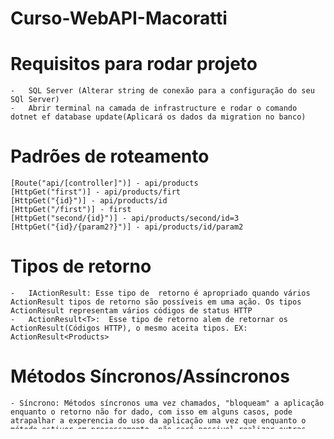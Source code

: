 # Curso-WebAPI-Macoratti

# Requisitos para rodar projeto
	- 	SQL Server (Alterar string de conexão para a configuração do seu SQl Server)
    - 	Abrir terminal na camada de infrastructure e rodar o comando dotnet ef database update(Aplicará os dados da migration no banco)

# Padrões de roteamento
   	[Route("api/[controller]")] - api/products
   	[HttpGet("first")] - api/products/firt
   	[HttpGet("{id}")] - api/products/id
   	[HttpGet("/first")] - first
   	[HttpGet("second/{id}")] - api/products/second/id=3
   	[HttpGet("{id}/{param2?}")] - api/products/id/param2

# Tipos de retorno
	- 	IActionResult: Esse tipo de  retorno é apropriado quando vários ActionResult tipos de retorno são possíveis em uma ação. Os tipos ActionResult representam vários códigos de status HTTP
	- 	ActionResult<T>:  Esse tipo de retorno alem de retornar os ActionResult(Códigos HTTP), o mesmo aceita tipos. EX: ActionResult<Products>
 
# Métodos Síncronos/Assíncronos
	- Síncrono: Métodos síncronos uma vez chamados, "bloqueam" a aplicação enquanto o retorno não for dado, com isso em alguns casos, pode atrapalhar a experencia do uso da aplicação uma vez que enquanto o método estiver em processamento, não será possivel realizar outras tarefas na aplicação.
	- Assíncrono: No C# usamos as palavras reservadas (Task, async e await) para deixarmos nossos métodos assincronos. De uma forma simples, são métodos que após serem chamados, não "bloqueia" a aplicação enquanto estiver processando os dados ou etcs, o mesmo irá fazer suas "tarefas" e quando acabar de fazer, irá devolver o response.

# Model Binding
	É um recurso que permite mapear dados de uma requisição HTTP para os parâmetros de uma Action de um controlador. Esse mapeamento inclui todos os tipos de parâmetro: int, strings, arrays, lists, Complex Types, Object List entre outros. 
   	[FromForm] - Utilizado para dados recebidos de um formulário.
   	[FromRoute] - Vincula apenas os dados que são oriundos da rota de dados.
   	[FromQuery] - Recebe apenas os dados da cadeia de consulta(QueryString)
   	[FromHeader] - Vincula os valores que vêm no cabeçalho da requisição HTTP
   	[FromBody] - Vincula os dados apartir do Body do request.
   	[FromServices] - Permite injetar as dependencias diretamente no método Action do controlador que requer a dependência.

# Data Annotations
	Fornece classes e atributos que são usados para realizar a validação dos dados, o mesmo permite aplicar validação no modelo de dominiio definindo atributos. EX:
	[Required] - Informa que a entrada de um dado é obrigatória
    [StringLength] - Restringe o tamanho de uma string
    [MaxLength] - Determina o tamanho máximo do campo da tabela(EF CORE)
   	OBS: Podemos criar nossos próprios Data Annotations, criando uma classe onde a mesma deve ser herdada da classe ValidationAttribute e sobrecrever o método IsValid

# Middleware
 	De uma forma simples, é uma camada no meio de duas aplicações, ou seja, uma camada que ajuda duas aplicações, partes, sistemas, a se comunicarem. Um middlerare é um "bloco" onde faz um processamento de dados e devolve um response, porem, em alguns casos, um middleware pode se comunicar com outros middlewares.

# Modelo de Configuração
	A configuração de aplicatiovos no ASP.NET CORE se baseia em uma lista de pares chave-valor estabelecidos por provedores de configuração.
   	Os provedores leem os dados de configuração em pares chave-valor de várias fonte de comunicação.
   	EX:
    -	Arquivos no formato JSON, XML, INI, TEXT, etc.
    -	Variaveis de ambiente.
    -	Argumento da linha de comando.
    -	Uma coleção na memória.
    -	Provedores personalizados.
    -	Arquivo de configuração.

# Filtros
	Os filtros são atributos anexados ás classes ou métodos dos controlacores que injetam lógica extra ao processamento da requisição e permitem a implementação de funcionalidades relacionadas a (autorização, exception, log e cache).
   	-  	Eles permitem executar um código personalizado antes ou depois de executar um método action.
   	- 	Permitem também realizar tarefas repetitivas comuns a métodos Actions e são chamados em certos estágios do pipeline.	

# Repository Pattern
	O padrão repositório, faz a mediação entre o domínio e as camadas de mapeamento de dados, agindo como uma coleção de objetos de dominio em memoria. "Martin Fowler". 
	Vantagens:
	-	Minimiza a lógica de consultas na aplicação evitando consultas espalhadas pelo código(encapsula a logica das consultas no repositório)
	-	Desacopla a aplicação dos frameworks de persistência como exemplo o EF Core.
	-	Facilita a realização de testes unitários.  

# Unit of Work
	Unit Of Work ou Unidade de Trabalho é um padrão de projeto onde de acordo com Martin Fowler, o padrão de unidade de trabalho “mantém uma lista de objetos afetados por uma transação, coordena a escrita de mudanças e trata possíveis problemas de concorrência".

# DTO(Data Transfer Objects)
	É um padrão de projeto onde tem como objetivo transportar dados entre camadas de uma aplicação. Como boa prática, não é recomendado que nossos controllers conhecam/acessem nossas classes de dominio, com base nisso, usamos os DTO's para expor somente os dados necessários, restritas a um conjunto de dados.

# AutoMapper
	O AutoMapper é uma biblioteca simples construída para resolver um problema aparentemente complexo, que é livrar-se de um código que mapeou um objeto para outro. Um exemplo muito usado é com o DTO. Em muitos casos, não queremos devolver para o usuário entidade de dominio, e com isso, usamos o automapper para mapear o objeto de dominio para um DTO(DataTransferObject) ou vice-versa.

# Paginação na API REST
	A paginação refere-se em obter resultados parcias na consulta de uma API. Ela permite que as informações sejam divididas entre páginas tendo como objetivo evitar a apresentação de uma única pagina com grande quantidade de dados tornando a aplicação mais rapida e eficente. 

# Autenticação e Autorização
	São recursos utilizados para segurança de nossa aplicação tendo como objetivo controlar/restringir informações/dados.
	- Autenticaçao: Refere-se ao processo de validação. Ex: Verificar a identidade de um usuário pela comparação de credencias apresentadas com outras pré-definidas.
	- Autorização: Refere-se ao processo de validar as permissões que um determinado usuário poderá fazer após autenticado.
	- No ASP.NET Core, existe o recurso nativo que é o Identity para realização de autenticação e autorização. 
	- Provedores externos (Google, Facebook, etcs).
	- Autenticação no servidor com: Identity Server, OpenId, Azure Active Directory, etcs.
	- Esquemas de autenticação:
		- Anônimo: Uma requisição anônima não contém informações de autenticação.
		- Basic: A autenticação básica envia uma cadeia de caracteres codificadas em base64 contendo nome de usuário e senha para o cliente com conexão SSL/HTTPS.
		- Tokens(Bearer) - É um esquema de autenticação HTTP que envolve tokens de segurança, chamado: "tokens de portador"(bearer token), onde pode ser entendido como "dar acesso ao portador do token". O mesmo é uma string cifrada geralmente gerada pelo servidor em resposta de uma requisição de login.


	